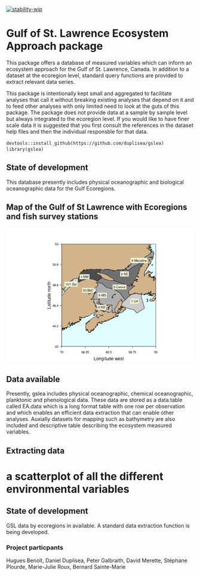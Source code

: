 [![stability-wip](https://img.shields.io/badge/stability-work_in_progress-lightgrey.svg)](https://github.com/orangemug/stability-badges)

Gulf of St. Lawrence Ecosystem Approach package
===============================================

This package offers a database of measured variables which can inform an
ecosystem approach for the Gulf of St. Lawrence, Canada. In addition to
a dataset at the ecoregion level, standard query functions are provided
to extract relevant data series.

This package is intentionally kept small and aggregated to facilitate
analyses that call it without breaking existing analyses that depend on
it and to feed other analyses with only limited need to look at the guts
of this package. The package does not provide data at a sample by sample
level but always integrated to the ecoregion level. If you would like to
have finer scale data it is suggested that you first consult the
references in the dataset help files and then the individual responsble
for that data.

    devtools::install_github(https://github.com/duplisea/gslea)
    library(gslea)

State of development
--------------------

This database presently includes physical oceanographic and biological
oceanographic data for the Gulf Ecoregions.

Map of the Gulf of St Lawrence with Ecoregions and fish survey stations
-----------------------------------------------------------------------

![](README_files/figure-markdown_strict/gslmap.plain-1.png)

Data available
--------------

Presently, gslea includes physical oceanographic, chemical
oceanographic, planktonic and phenological data. These data are stored
as a data.table called EA.data which is a long format table with one row
per observation and which enables an efficient data extraction that can
enable other analyses. Auxially datasets for mapping such as bathymetry
are also included and descriptive table describing the ecosystem
measured variables.

Extracting data
---------------

a scatterplot of all the different environmental variables
==========================================================

State of development
--------------------

GSL data by ecoregions in available. A standard data extraction function
is being developed.

### Project particpants

Hugues Benoît, Daniel Duplisea, Peter Galbraith, David Merette, Stéphane
Plourde, Marie-Julie Roux, Bernard Sainte-Marie
